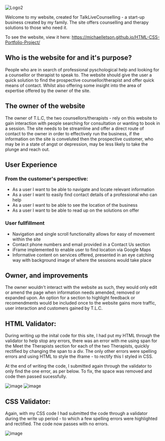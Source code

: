 ![Logo2](https://user-images.githubusercontent.com/93741957/147664655-e3b6b478-7146-42b3-a4fb-b8b3feb1c57d.png)

Welcome to my website, created for TalkLiveCounselling - a start-up business created by my family. 
The site offers counselling and therapy solutions to those who need it.

To see the website, view it here: https://michaelletson.github.io/HTML-CSS-Portfolio-Project/ 

<h2>Who is the website for and it's purpose?</h2> 

People who are in search of professional pyschological help and looking for a counsellor or therapist to speak to. The website should give the user a quick solution to find the prospective counsellor/therapist and offer quick means of contact. Whilst also offering some insight into the area of expertise offered by the owner of the site. 

<h2>The owner of the website</h2>

The owner of T.L.C, the two counsellors/therapists - rely on this website to gain interaction with people searching for consultation or wanting to book in a session. The site needs to be streamline and offer a direct route of contact to the owner in order to effectively run the business, if the information on the site is conveluted then the prospective customer, who may be in a state of angst or depression, may be less likely to take the plunge and reach out.

<h2>User Experience</h2>

<h3>From the customer's perspective:</h3>
<ul>
  <li>As a user I want to be able to navigate and locate relevant information</li>
  <li>As a user I want to easily find contact details of a professional who can help</li>
  <li>As a user I want to be able to see the location of the business</li>
  <li>As a user I want to be able to read up on the solutions on offer</li>
</ul>

<h3>User fullfillment</h3>
<ul>
  <li>Navigation and single scroll functionality allows for easy of movement within the site</li>
  <li>Contact phone numbers and email provided in a Contact Us section</li>
  <li>iFrame implemented to enable user to find location via Google Maps</li>
  <li>Informative content on services offered, presented in an eye catching way with background image of where the sessions would take place</li>
</ul>

<h2>Owner, and improvements</h2>
The owner wouldn't interact with the website as such, they would only edit or amend the page when information needs amended, removed or expanded upon. 
An option for a section to highlight feedback or recomendments would be included once to the website gains more traffic, user interaction and customers gained by T.L.C.

<h2>HTML Validator:</h2>

During writing up the inital code for this site, I had put my HTML through the validator to help stop any errors, there was an error with me using span for the Meet the Therapists section for each of the two Therapists, quickly rectified by changing the span to a div. The only other errors were spelling errors and using HTML to style the iframe - to rectify this I styled in CSS. 
  
 At the end of writing the code, I submitted again through the validator to only find the one error, as per below. To fix, the space was removed and code then passed sucessfully.

![image](https://user-images.githubusercontent.com/93741957/147665078-bb7128b2-8005-447c-8cbb-9f40a564837c.png)
![image](https://user-images.githubusercontent.com/93741957/147665848-4c099c60-82a5-4bf9-bb67-e697e3678060.png)

<h2>CSS Validator:</h2>
  
Again, with my CSS code I had submitted the code through a validator during the write up period - to which a few spelling errors were highlighted and rectified. The code now passes with no errors. 

![image](https://user-images.githubusercontent.com/93741957/147666040-f4669d88-30ba-47b8-932d-40304f57cf36.png)

